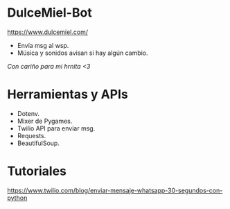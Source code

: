 # DulceMiel-Bot

https://www.dulcemiel.com/

- Envía msg al wsp.
- Música y sonidos avisan si hay algún cambio.

*Con cariño para mi hrnita <3*

# Herramientas y APIs

- Dotenv.
- Mixer de Pygames.
- Twilio API para enviar msg.
- Requests.
- BeautifulSoup.

# Tutoriales
https://www.twilio.com/blog/enviar-mensaje-whatsapp-30-segundos-con-python
